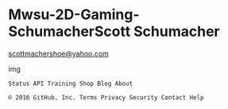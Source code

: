 # Mwsu-2D-Gaming-SchumacherScott Schumacher

scottmachershoe@yahoo.com

img

    Status API Training Shop Blog About 

    © 2016 GitHub, Inc. Terms Privacy Security Contact Help 

